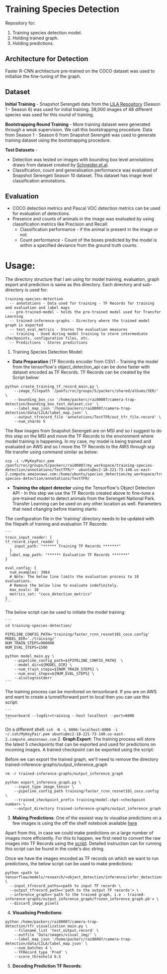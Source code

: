 # Training Species Detection
Repository for:
1. Training species detection model.
2. Holding trained graph.
3. Holding predictions.

## Architecture for Detection
Faster R-CNN architecture pre-trained on the COCO dataset was used to initialise the fine-tuning of the graph.  

## Dataset
**Initial Training** - Snapshot Serengeti data from the [LILA Repository](http://lila.science/datasets/snapshot-serengeti) (Season 1 - Season 6) was used for initial training. 38,000 images of 48 different species was used for this round of training.


**Bootstrapping Round Training** - More training dataset were generated through a weak supervision. We call this bootstrapping procedure. Data from Season 1 - Season 6 from Snapshot Serengeti was used to generate training dataset using the bootstrapping procedure.


**Test Datasets** -
- Detection was tested on images with bounding box level annotations draws from dataset created by [Schneider.et.al](https://dataverse.scholarsportal.info/dataset.xhtml?persistentId=doi:10.5683/SP/TPB5ID).
- Classification, count and generalisation performance was evaluated of Snapshot Serengeti Season 10 dataset. This dataset has image level classification annotations.

## Evaluation
- COCO detection metrics and Pascal VOC detection metrics can be used for evaluation of detections.
- Presence and counts of animals in the image was evaluated by using classification metrics like Precision and Recall:
    - Classification performance - if the animal is present in the image or not.
    - Count performance - Count of the boxes predicted by the model is within a specified deviance from the ground truth counts.

# Usage:
The directory structure that I am using for model training, evaluation, graph export and prediction is same as this directory. Each directory and sub-directory is used for:
```
training-species-detection
  -- annotations - Data used for training - TF Records for training and evaluation and label maps
  -- pre-trained-model - holds the pre-trained model used for Transfer Learning
  -- trained-inference-graphs - Directory where the trained model graph is exported
  -- test_eval_metrics - Stores the evaluation measures
  -- training - Used during model training to store intermediate checkpoints, configuration files, etc.
  -- Predictions - Stores predictions
```


1. Training Species Detection Model:

  - **Data Preparation** (TF Records encoder from CSV) - Training the model from the tensorflow's object_detection_api can be done faster with dataset encoded as TF Records. TF Records can be created by the Script below:

  ```
  python create_training_tf_record_main.py \
      --image_filepath '/panfs/roc/groups/5/packerc/shared/albums/SER/' \
      --bounding_box_csv '/home/packerc/rai00007/camera-trap-detection/bounding_box_test_dataset.csv' \
      --label_map_json '/home/packerc/rai00007/camera-trap-detection/data/LILA/label_map.json' \
      --output_tfrecord_file 'annotations/TestTFR/out_tfr_file.record' \
      --num_shards 5
  ```

  The Raw images from Snapshot Serengeti are on MSI and so I suggest to do this step on the MSI and move the TF Records to the environment where model training is happening. In my case, my model is being trained and evaluated on AWS and so I move the TF Records to the AWS through scp file transfer using command similar as below:

  ```
  scp -i ~/MyKeyPair.pem  /panfs/roc/groups/5/packerc/rai00007/my_workspace/training-species-detection/annotations/TestTFR/*  ubuntu@ec2-18-221-73-140.us-east-2.compute.amazonaws.com:/home/ubuntu/species_detection/my_workspace/training-species-detection/annotations/TestTFR/
  ```

  - **Training the object detector** using the Tensorflow's Object Detection API - In this step we use the TF Records created above to fine-tune a pre-trained model to detect animals from the Serengeti National Park. Transfer Learning can be used on any other location as well. Parameters that need changing before trianing starts:

The configuration file in the 'training' directory needs to be updated with the filepath of training and evaluation TF Records:


    ```
    train_input_reader: {
    tf_record_input_reader {
        input_path: "****** Training TF Records *******"
      }
      label_map_path: "****** Evaluation TF Records *******"
    }

    eval_config: {
      num_examples: 3964
      # Note: The below line limits the evaluation process to 10 evaluations.
      # Remove the below line to evaluate indefinitely.
      max_evals: 10
      metrics_set: "coco_detection_metrics"
    }
    ```

The below script can be used to initiate the model training:

    ```
    cd training-species-detection/

    PIPELINE_CONFIG_PATH='training/faster_rcnn_resnet101_coco.config'
    MODEL_DIR='./training/'
    NUM_TRAIN_STEPS=900000
    NUM_EVAL_STEPS=1500

    python model_main.py \
        --pipeline_config_path=${PIPELINE_CONFIG_PATH}  \
        --model_dir=${MODEL_DIR} \
        --num_train_steps=${NUM_TRAIN_STEPS} \
        --num_eval_steps=${NUM_EVAL_STEPS} \
        --alsologtostderr
    ```

The training process can be monitored on tensorboard. If you are on AWS and want to create a tunnel/forward port to local then you can use this script:

    ```
    tensorboard --logdir=training --host localhost --port=6006
    ```

On a different shell:
    ```
    ssh -N -L 6006:localhost:6006 -i ~/.ssh/MyKeyPair.pem ubuntu@ec2-18-221-73-140.us-east-2.compute.amazonaws.com
    ```
2. **Graph Export**: The training process will store the latest 5 checkpoints that can be exported and used for predictions on incoming images. A trained checkpoint can be exported using the script:


Before we can export the trained graph, we'll need to remove the directory trained-inference-graphs/output_inference_graph
```
rm -r trained-inference-graphs/output_inference_graph
```

```
python export_inference_graph.py \
    --input_type image_tensor \
    --pipeline_config_path training/faster_rcnn_resnet101_coco.config \
    --trained_checkpoint_prefix training/model.ckpt-<checkpoint number> \
    --output_directory trained-inference-graphs/output_inference_graph
```

3. **Making Predictions**: One of the easiest way to visualise predictions on a few images is using the off the shelf notebook available [here](https://github.com/Manish-rai21bit/training-species-detection/blob/master/object_detection_tutorial.ipynb)

Apart from this, in case we could make predictions on a large number of images more efficiently. For this to happen, we first need to convert the raw images into TF Records using the [script](https://github.com/Manish-rai21bit/training-species-detection/blob/master/dataset_tools/create_test_tf_record.py). Detailed instruction can for running this script can be found in the code's doc string.

Once we have the images encoded as TF records on which we want to run predictions, the below script can be used to make predictions:

```
python <path to tensorflow/models/research/>object_detection/inference/infer_detections.py \
  --input_tfrecord_paths=<path to input TF record> \
  --output_tfrecord_path=<'path to the output TF records'> \
  --inference_graph=<'path to the trained graph, i.e - trained-inference-graphs/output_inference_graph/frozen_inference_graph.pb'> \
  --discard_image_pixels
```

4. **Visualising Predictions**:

```
python /home/packerc/rai00007/camera-trap-detection/tfr_visualization_main.py \
    --filename_list 'test_output.record' \
    --outfile 'Data/images/visual_img/' \
    --label_map_json '/home/packerc/rai00007/camera-trap-detection/data/LILA/label_map.json' \
    --num_batches 4 \
    --TFRecord_type 'Pred' \
    --score_threshold 0.5
```
5. **Decoding Prediction TF Records**:
